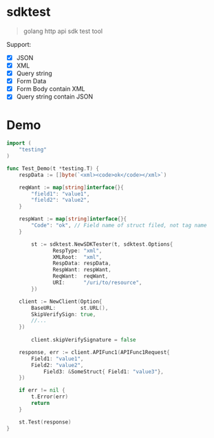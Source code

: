 # sdktest
> golang http api sdk test tool

Support:
- [x] JSON
- [x] XML
- [x] Query string 
- [x] Form Data
- [x] Form Body contain XML
- [x] Query string contain JSON

# Demo
``` go
import (
	"testing"
)

func Test_Demo(t *testing.T) {
	respData := []byte(`<xml><code>ok</code></xml>`)

	reqWant := map[string]interface{}{
		"field1": "value1",
		"field2": "value2",
	}

	respWant := map[string]interface{}{
		"Code": "ok", // Field name of struct filed, not tag name
	}

        st := sdktest.NewSDKTester(t, sdktest.Options{
               RespType: "xml",
               XMLRoot:  "xml",
               RespData: respData,
               RespWant: respWant,
               ReqWant:  reqWant,
               URI:      "/uri/to/resource",
        })

	client := NewClient(Option{
		BaseURL:        st.URL(),
		SkipVerifySign: true,
		//...
	})
	
        client.skipVerifySignature = false

	response, err := client.APIFunc1(APIFunc1Request{
		Field1: "value1",
		Field2: "value2",
        	Field3: &SomeStruct{ Field1: "value3"},
	})

	if err != nil {
		t.Error(err)
		return
	}

	st.Test(response)
}
```

